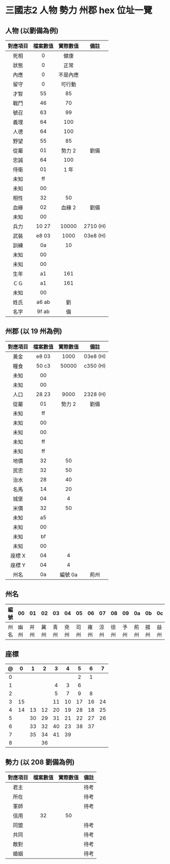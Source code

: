 # 三國志2 人物 勢力 州郡 hex 位址一覽
## 人物 (以劉備為例)

對應項目|檔案數值|實際數值|備註
:-:|:-:|:-:|:-:
死相|0|健康|
狀態|0|正常|
內應|0|不是內應|
留守|0|可行動|
才智|55| 85|
戰鬥|46| 70|
號召|63| 99|
義理|64|100|
人德|64|100|
野望|55| 85|
從屬|01|勢力 2|劉備|
忠誠|64|100|
侍衛|01|1 年|
未知|ff||
未知|00||
相性|32|50|
血緣|02|血緣 2|劉備|
未知|00||
兵力|10 27|10000|2710 (H)
武裝|e8 03|1000|03e8 (H)
訓練|0a|10|
未知|00||
未知|00||
生年|a1|161|
ＣＧ|a1|161|
未知|00||
姓氏|a6 ab|劉|
名字|9f ab|備|

## 州郡 (以 19 州為例)

對應項目|檔案數值|實際數值|備註
:-:|:-:|:-:|:-:
黃金|e8 03|1000|03e8 (H)
糧食|50 c3|50000|c350 (H)
未知|00||
未知|00||
人口|28 23|9000|2328 (H)
從屬|01|勢力 2|劉備
未知|ff||
未知|00||
未知|00||
未知|ff||
未知|ff||
地價|32|50|
民忠|32|50|
治水|28|40|
名馬|14|20|
城堡|04| 4|
米價|32|50|
未知|a5||
未知|00||
未知|bf||
未知|00||
座標 X|04|4|
座標 Y|04|4|
州名|0a|編號 0a|荊州

## 州名

編號|00|01|02|03|04|05|06|07|08|09|0a|0b|0c|0d
-|-|-|-|-|-|-|-|-|-|-|-|-|-|-
州名|幽州|并州|冀州|青州|兗州|司州|雍州|涼州|徐州|予州|荊州|揚州|益州|交州


## 座標

@|0|1|2|3|4|5|6|7
:-:|:-:|:-:|:-:|:-:|:-:|:-:|:-:|:-:
0|  |  |  |  |  | 2| 1|
1|  |  |  | 4| 3| 6|  |
2|  |  |  | 5| 7| 9| 8|
3|15|  |  |11|10|17|16|24
4|14|13|12|20|19|28|18|25
5|  |30|29|31|21|22|27|26
6|  |33|32|40|23|38|37|
7|  |35|34|41|39|  |  |
8|  |  |36|  |  |  |  |

## 勢力 (以 208 劉備為例)

對應項目|檔案數值|實際數值|備註
:-:|:-:|:-:|:-:
君主|||待考
所在|||待考
軍師|||待考
信用|32|50|
同盟|||待考
共同|||待考
敵對|||待考
婚姻|||待考
